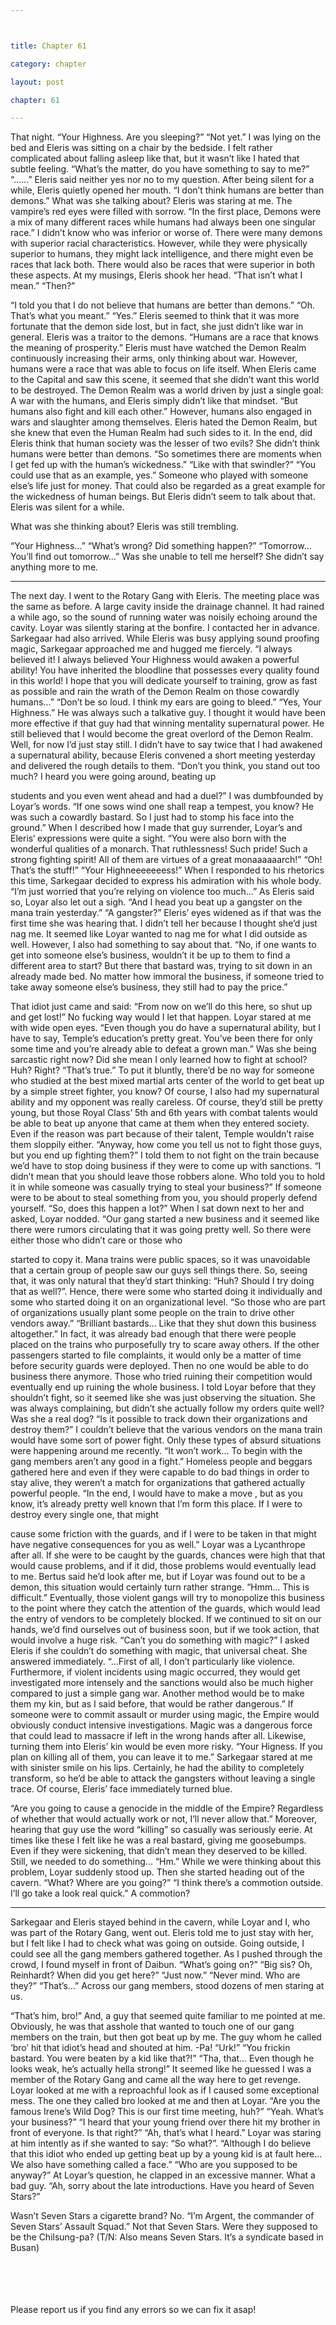 ```yaml
---



title: Chapter 61

category: chapter

layout: post

chapter: 61 

---
```


That night.
“Your Highness. Are you sleeping?”
“Not yet.”
I was lying on the bed and Eleris was sitting on a chair by the bedside. I felt rather
complicated about falling asleep like that, but it wasn’t like I hated that subtle
feeling.
“What’s the matter, do you have something to say to me?”
“......”
Eleris said neither yes nor no to my question. After being silent for a while, Eleris
quietly opened her mouth.
“I don’t think humans are better than demons.”
What was she talking about? Eleris was staring at me. The vampire’s red eyes were
filled with sorrow.
“In the first place, Demons were a mix of many different races while humans had
always been one singular race.”
I didn’t know who was inferior or worse of. There were many demons with superior
racial characteristics. However, while they were physically superior to humans, they
might lack intelligence, and there might even be races that lack both. There would
also be races that were superior in both these aspects.
At my musings, Eleris shook her head.
“That isn’t what I mean.”
“Then?”

“I told you that I do not believe that humans are better than demons.”
“Oh. That’s what you meant.”
“Yes.”
Eleris seemed to think that it was more fortunate that the demon side lost, but in
fact, she just didn’t like war in general. Eleris was a traitor to the demons.
“Humans are a race that knows the meaning of prosperity.”
Eleris must have watched the Demon Realm continuously increasing their arms, only
thinking about war. However, humans were a race that was able to focus on life itself.
When Eleris came to the Capital and saw this scene, it seemed that she didn’t want
this world to be destroyed.
The Demon Realm was a world driven by just a single goal: A war with the humans,
and Eleris simply didn’t like that mindset.
“But humans also fight and kill each other.”
However, humans also engaged in wars and slaughter among themselves. Eleris
hated the Demon Realm, but she knew that even the Human Realm had such sides to
it. In the end, did Eleris think that human society was the lesser of two evils?
She didn’t think humans were better than demons.
“So sometimes there are moments when I get fed up with the human’s wickedness.”
“Like with that swindler?”
“You could use that as an example, yes.”
Someone who played with someone else’s life just for money. That could also be
regarded as a great example for the wickedness of human beings. But Eleris didn’t
seem to talk about that.
Eleris was silent for a while.

What was she thinking about? Eleris was still trembling.

“Your Highness...”
“What’s wrong? Did something happen?”
“Tomorrow... You’ll find out tomorrow...”
Was she unable to tell me herself? She didn’t say anything more to me.

* * *

The next day.
I went to the Rotary Gang with Eleris. The meeting place was the same as before. A
large cavity inside the drainage channel.
It had rained a while ago, so the sound of running water was noisily echoing around
the cavity.
Loyar was silently staring at the bonfire. I contacted her in advance. Sarkegaar had
also arrived. While Eleris was busy applying sound proofing magic, Sarkegaar
approached me and hugged me fiercely.
“I always believed it! I always believed Your Highness would awaken a powerful
ability! You have inherited the bloodline that possesses every quality found in this
world! I hope that you will dedicate yourself to training, grow as fast as possible and
rain the wrath of the Demon Realm on those cowardly humans...”
“Don’t be so loud. I think my ears are going to bleed.”
“Yes, Your Highness.”
He was always such a talkative guy. I thought it would have been more effective if
that guy had that winning mentality supernatural power. He still believed that I
would become the great overlord of the Demon Realm. Well, for now I’d just stay
still.
I didn’t have to say twice that I had awakened a supernatural ability, because Eleris
convened a short meeting yesterday and delivered the rough details to them.
“Don’t you think, you stand out too much? I heard you were going around, beating up

students and you even went ahead and had a duel?”
I was dumbfounded by Loyar’s words.
“If one sows wind one shall reap a tempest, you know? He was such a cowardly
bastard. So I just had to stomp his face into the ground.”
When I described how I made that guy surrender, Loyar’s and Eleris‘ expressions
were quite a sight.
“You were also born with the wonderful qualities of a monarch. That ruthlessness!
Such pride! Such a strong fighting spirit! All of them are virtues of a great
monaaaaaarch!”
“Oh! That’s the stuff!”
“Your Highneeeeeeess!”
When I responded to his rhetorics this time, Sarkegaar decided to express his
admiration with his whole body.
“I’m just worried that you’re relying on violence too much...”
As Eleris said so, Loyar also let out a sigh.
“And I head you beat up a gangster on the mana train yesterday.”
“A gangster?”
Eleris’ eyes widened as if that was the first time she was hearing that. I didn’t tell her
because I thought she’d just nag me. It seemed like Loyar wanted to nag me for what
I did outside as well.
However, I also had something to say about that.
“No, if one wants to get into someone else’s business, wouldn’t it be up to them to
find a different area to start? But there that bastard was, trying to sit down in an
already made bed. No matter how immoral the business, if someone tried to take
away someone else’s business, they still had to pay the price.”

That idiot just came and said: “From now on we’ll do this here, so shut up and get
lost!” No fucking way would I let that happen.
Loyar stared at me with wide open eyes.
“Even though you do have a supernatural ability, but I have to say, Temple’s
education’s pretty great. You’ve been there for only some time and you’re already
able to defeat a grown man.”
Was she being sarcastic right now? Did she mean I only learned how to fight at
school? Huh? Right?
“That’s true.”
To put it bluntly, there’d be no way for someone who studied at the best mixed
martial arts center of the world to get beat up by a simple street fighter, you know?
Of course, I also had my supernatural ability and my opponent was really careless.
Of course, they’d still be pretty young, but those Royal Class’ 5th and 6th years with
combat talents would be able to beat up anyone that came at them when they
entered society. Even if the reason was part because of their talent, Temple wouldn’t
raise them sloppily either.
“Anyway, how come you tell us not to fight those guys, but you end up fighting them?”
I told them to not fight on the train because we’d have to stop doing business if they
were to come up with sanctions.
“I didn’t mean that you should leave those robbers alone. Who told you to hold it in
while someone was casually trying to steal your business?”
If someone were to be about to steal something from you, you should properly
defend yourself.
“So, does this happen a lot?”
When I sat down next to her and asked, Loyar nodded.
“Our gang started a new business and it seemed like there were rumors circulating
that it was going pretty well. So there were either those who didn’t care or those who

started to copy it.
Mana trains were public spaces, so it was unavoidable that a certain group of people
saw our guys sell things there. So, seeing that, it was only natural that they’d start
thinking: “Huh? Should I try doing that as well?”.
Hence, there were some who started doing it individually and some who started
doing it on an organizational level.
“So those who are part of organizations usually plant some people on the train to
drive other vendors away.”
“Brilliant bastards... Like that they shut down this business altogether.”
In fact, it was already bad enough that there were people placed on the trains who
purposefully try to scare away others. If the other passengers started to file
complaints, it would only be a matter of time before security guards were deployed.
Then no one would be able to do business there anymore.
Those who tried ruining their competition would eventually end up ruining the
whole business. I told Loyar before that they shouldn’t fight, so it seemed like she
was just observing the situation.
She was always complaining, but didn’t she actually follow my orders quite well?
Was she a real dog?
“Is it possible to track down their organizations and destroy them?”
I couldn’t believe that the various vendors on the mana train would have some sort
of power fight. Only these types of absurd situations were happening around me
recently.
“It won’t work... To begin with the gang members aren’t any good in a fight.”
Homeless people and beggars gathered here and even if they were capable to do bad
things in order to stay alive, they weren’t a match for organizations that gathered
actually powerful people.
“In the end, I would have to make a move , but as you know, it’s already pretty well
known that I’m form this place. If I were to destroy every single one, that might

cause some friction with the guards, and if I were to be taken in that might have
negative consequences for you as well.”
Loyar was a Lycanthrope after all. If she were to be caught by the guards, chances
were high that that would cause problems, and if it did, those problems would
eventually lead to me. Bertus said he’d look after me, but if Loyar was found out to be
a demon, this situation would certainly turn rather strange.
“Hmm... This is difficult.”
Eventually, those violent gangs will try to monopolize this business to the point
where they catch the attention of the guards, which would lead the entry of vendors
to be completely blocked.
If we continued to sit on our hands, we’d find ourselves out of business soon, but if
we took action, that would involve a huge risk.
“Can’t you do something with magic?”
I asked Eleris if she couldn’t do something with magic, that universal cheat. She
answered immediately.
“...First of all, I don’t particularly like violence. Furthermore, if violent incidents using
magic occurred, they would get investigated more intensely and the sanctions would
also be much higher compared to just a simple gang war. Another method would be
to make them my kin, but as I said before, that would be rather dangerous.”
If someone were to commit assault or murder using magic, the Empire would
obviously conduct intensive investigations. Magic was a dangerous force that could
lead to massacre if left in the wrong hands after all. Likewise, turning them into
Eleris’ kin would be even more risky.
“Your Higness. If you plan on killing all of them, you can leave it to me.”
Sarkegaar stared at me with sinister smile on his lips. Certainly, he had the ability to
completely transform, so he’d be able to attack the gangsters without leaving a single
trace.
Of course, Eleris’ face immediately turned blue.

“Are you going to cause a genocide in the middle of the Empire? Regardless of
whether that would actually work or not, I’ll never allow that.”
Moreover, hearing that guy use the word “killing” so casually was seriously eerie. At
times like these I felt like he was a real bastard, giving me goosebumps.
Even if they were sickening, that didn’t mean they deserved to be killed. Still, we
needed to do something...
“Hm.”
While we were thinking about this problem, Loyar suddenly stood up. Then she
started heading out of the cavern.
“What? Where are you going?”
“I think there’s a commotion outside. I’ll go take a look real quick.”
A commotion?

* * *

Sarkegaar and Eleris stayed behind in the cavern, while Loyar and I, who was part of
the Rotary Gang, went out. Eleris told me to just stay with her, but I felt like I had to
check what was going on outside.
Going outside, I could see all the gang members gathered together. As I pushed
through the crowd, I found myself in front of Daibun.
“What’s going on?”
“Big sis? Oh, Reinhardt? When did you get here?”
“Just now.”
“Never mind. Who are they?”
“That’s...”
Across our gang members, stood dozens of men staring at us.

“That’s him, bro!”
And, a guy that seemed quite familiar to me pointed at me. Obviously, he was that
asshole that wanted to touch one of our gang members on the train, but then got
beat up by me. The guy whom he called ‘bro’ hit that idiot’s head and shouted at him.
-Pa!
“Urk!”
“You frickin bastard. You were beaten by a kid like that?!”
“Tha, that... Even though he looks weak, he’s actually hella strong!”
It seemed like he guessed I was a member of the Rotary Gang and came all the way
here to get revenge. Loyar looked at me with a reproachful look as if I caused some
exceptional mess.
The one they called bro looked at me and then at Loyar.
“Are you the famous Irene’s Wild Dog? This is our first time meeting, huh?”
“Yeah. What’s your business?”
“I heard that your young friend over there hit my brother in front of everyone. Is that
right?”
“Ah, that’s what I heard.”
Loyar was staring at him intently as if she wanted to say: “So what?”.
“Although I do believe that this idiot who ended up getting beat up by a young kid is
at fault here... We also have something called a face.”
“Who are you supposed to be anyway?”
At Loyar’s question, he clapped in an excessive manner. What a bad guy.
“Ah, sorry about the late introductions. Have you heard of Seven Stars?”

Wasn’t Seven Stars a cigarette brand?
No.
“I’m Argent, the commander of Seven Stars’ Assault Squad.”
Not that Seven Stars. Were they supposed to be the Chilsung-pa?
(T/N: Also means Seven Stars. It’s a syndicate based in Busan)

<br><br><br><br>
Please report us if you find any errors so we can fix it asap!